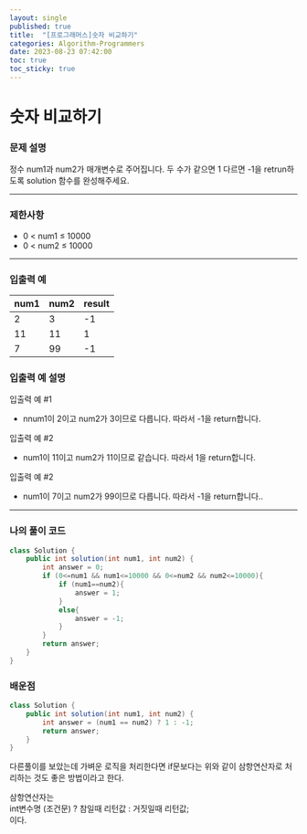 ```yaml
---
layout: single
published: true
title:  "[프로그래머스]숫자 비교하기"
categories: Algorithm-Programmers
date: 2023-08-23 07:42:00
toc: true
toc_sticky: true
---
```


# 숫자 비교하기

### 문제 설명
정수 num1과 num2가 매개변수로 주어집니다. 두 수가 같으면 1 다르면 -1을 retrun하도록 solution 함수를 완성해주세요.

----------------

### 제한사항

* 0 < num1 ≤ 10000
* 0 < num2 ≤ 10000


----------------

### 입출력 예

|num1|	num2|	result|
|---|---|---|
|2|3|-1|
|11|11|1|
|7|99|-1|


### 입출력 예 설명

입출력 예 #1
* nnum1이 2이고 num2가 3이므로 다릅니다. 따라서 -1을 return합니다.
  
입출력 예 #2
* num1이 11이고 num2가 11이므로 같습니다. 따라서 1을 return합니다.

입출력 예 #2
* num1이 7이고 num2가 99이므로 다릅니다. 따라서 -1을 return합니다..


----------------

### 나의 풀이 코드

```java
class Solution {
    public int solution(int num1, int num2) {
        int answer = 0;
        if (0<=num1 && num1<=10000 && 0<=num2 && num2<=10000){
            if (num1==num2){
                answer = 1;
            }
            else{
                answer = -1;
            }
        }
        return answer;
    }
}
```

### 배운점

```java
class Solution {
    public int solution(int num1, int num2) {
        int answer = (num1 == num2) ? 1 : -1;
        return answer;
    }
}
```
<p>
다른풀이를 보았는데 가벼운 로직을 처리한다면 if문보다는 위와 같이 삼항연산자로 처리하는 것도 좋은 방법이라고 한다.
</p>


삼항연산자는  
int변수명 (조건문) ? 참일때 리턴값 : 거짓일때 리턴값;  
이다.  


